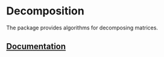 # Decomposition

The package provides algorithms for decomposing matrices.

## [Documentation][doc]

[doc]: http://godoc.org/github.com/ready-steady/linal/decomposition
